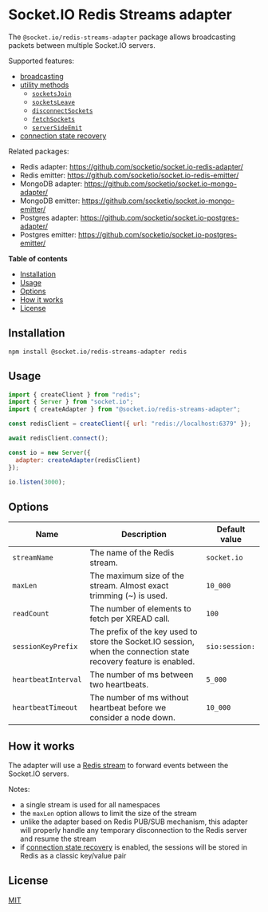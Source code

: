 # Socket.IO Redis Streams adapter

The `@socket.io/redis-streams-adapter` package allows broadcasting packets between multiple Socket.IO servers.

Supported features:

- [broadcasting](https://socket.io/docs/v4/broadcasting-events/)
- [utility methods](https://socket.io/docs/v4/server-instance/#Utility-methods)
  - [`socketsJoin`](https://socket.io/docs/v4/server-instance/#socketsJoin)
  - [`socketsLeave`](https://socket.io/docs/v4/server-instance/#socketsLeave)
  - [`disconnectSockets`](https://socket.io/docs/v4/server-instance/#disconnectSockets)
  - [`fetchSockets`](https://socket.io/docs/v4/server-instance/#fetchSockets)
  - [`serverSideEmit`](https://socket.io/docs/v4/server-instance/#serverSideEmit)
- [connection state recovery](https://socket.io/docs/v4/connection-state-recovery)

Related packages:

- Redis adapter: https://github.com/socketio/socket.io-redis-adapter/
- Redis emitter: https://github.com/socketio/socket.io-redis-emitter/
- MongoDB adapter: https://github.com/socketio/socket.io-mongo-adapter/
- MongoDB emitter: https://github.com/socketio/socket.io-mongo-emitter/
- Postgres adapter: https://github.com/socketio/socket.io-postgres-adapter/
- Postgres emitter: https://github.com/socketio/socket.io-postgres-emitter/

**Table of contents**

- [Installation](#installation)
- [Usage](#usage)
- [Options](#options)
- [How it works](#how-it-works)
- [License](#license)

## Installation

```
npm install @socket.io/redis-streams-adapter redis
```

## Usage

```js
import { createClient } from "redis";
import { Server } from "socket.io";
import { createAdapter } from "@socket.io/redis-streams-adapter";

const redisClient = createClient({ url: "redis://localhost:6379" });

await redisClient.connect();

const io = new Server({
  adapter: createAdapter(redisClient)
});

io.listen(3000);
```

## Options

| Name                | Description                                                                                                       | Default value  |
|---------------------|-------------------------------------------------------------------------------------------------------------------|----------------|
| `streamName`        | The name of the Redis stream.                                                                                     | `socket.io`    |
| `maxLen`            | The maximum size of the stream. Almost exact trimming (~) is used.                                                | `10_000`       |
| `readCount`         | The number of elements to fetch per XREAD call.                                                                   | `100`          |
| `sessionKeyPrefix`  | The prefix of the key used to store the Socket.IO session, when the connection state recovery feature is enabled. | `sio:session:` |
| `heartbeatInterval` | The number of ms between two heartbeats.                                                                          | `5_000`        |
| `heartbeatTimeout`  | The number of ms without heartbeat before we consider a node down.                                                | `10_000`       |

## How it works

The adapter will use a [Redis stream](https://redis.io/docs/data-types/streams/) to forward events between the Socket.IO servers.

Notes:

- a single stream is used for all namespaces
- the `maxLen` option allows to limit the size of the stream
- unlike the adapter based on Redis PUB/SUB mechanism, this adapter will properly handle any temporary disconnection to the Redis server and resume the stream
- if [connection state recovery](https://socket.io/docs/v4/connection-state-recovery) is enabled, the sessions will be stored in Redis as a classic key/value pair

## License

[MIT](LICENSE)
